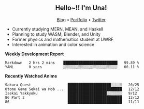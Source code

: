 <h2 align="center">
  Hello~!! I'm Una!
</h2>

<p align="center">
  <a href="https://anarchy.website/">Blog</a> &bull;
  <a href="https://una-ada.github.io/">Portfolio</a> &bull;
  <a href="https://twitter.com/xn__z7x">Twitter</a>
</p>

- Currently studying MERN, MEAN, and Haskell
- Planning to study WASM, Blender, and Unity
- Former physics and mathematics student at UWRF
- Interested in animation and color science

**Weekly Development Report**

<!--START_SECTION:waka-->

```text
Markdown   2 hrs 2 mins    █████████████████████████   99.89 %
YAML       0 secs          ░░░░░░░░░░░░░░░░░░░░░░░░░   00.11 %
```

<!--END_SECTION:waka-->

**Recently Watched Anime**

<!-- RECENT-ANIME:START -->

    Sakura Quest                 ████████████████████░░░░░   20/25
    Otome Game Sekai wa Mob ...  █████████████████████████   12/12
    Isekai Yakkyoku              ██████████████████░░░░░░░   9/12
    86 Part 2                    █████████████████████████   12/12
    86                           █████████████████████████   11/11
<!-- RECENT-ANIME:END -->
